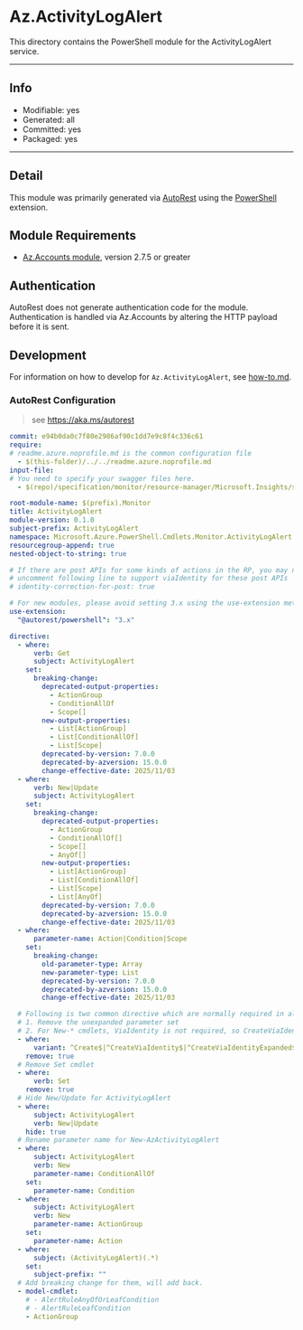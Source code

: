 <!-- region Generated -->
# Az.ActivityLogAlert
This directory contains the PowerShell module for the ActivityLogAlert service.

---
## Info
- Modifiable: yes
- Generated: all
- Committed: yes
- Packaged: yes

---
## Detail
This module was primarily generated via [AutoRest](https://github.com/Azure/autorest) using the [PowerShell](https://github.com/Azure/autorest.powershell) extension.

## Module Requirements
- [Az.Accounts module](https://www.powershellgallery.com/packages/Az.Accounts/), version 2.7.5 or greater

## Authentication
AutoRest does not generate authentication code for the module. Authentication is handled via Az.Accounts by altering the HTTP payload before it is sent.

## Development
For information on how to develop for `Az.ActivityLogAlert`, see [how-to.md](how-to.md).
<!-- endregion -->

### AutoRest Configuration
> see https://aka.ms/autorest
``` yaml
commit: e94b0da0c7f80e2986af90c1dd7e9c8f4c336c61
require:
# readme.azure.noprofile.md is the common configuration file
  - $(this-folder)/../../readme.azure.noprofile.md
input-file:
# You need to specify your swagger files here.
  - $(repo)/specification/monitor/resource-manager/Microsoft.Insights/stable/2020-10-01/activityLogAlerts_API.json

root-module-name: $(prefix).Monitor
title: ActivityLogAlert
module-version: 0.1.0
subject-prefix: ActivityLogAlert
namespace: Microsoft.Azure.PowerShell.Cmdlets.Monitor.ActivityLogAlert
resourcegroup-append: true
nested-object-to-string: true

# If there are post APIs for some kinds of actions in the RP, you may need to 
# uncomment following line to support viaIdentity for these post APIs
# identity-correction-for-post: true

# For new modules, please avoid setting 3.x using the use-extension method and instead, use 4.x as the default option
use-extension:
  "@autorest/powershell": "3.x"

directive:
  - where:
      verb: Get
      subject: ActivityLogAlert
    set:
      breaking-change:
        deprecated-output-properties:
          - ActionGroup
          - ConditionAllOf
          - Scope[]
        new-output-properties:
          - List[ActionGroup]
          - List[ConditionAllOf]
          - List[Scope]
        deprecated-by-version: 7.0.0
        deprecated-by-azversion: 15.0.0
        change-effective-date: 2025/11/03
  - where:
      verb: New|Update
      subject: ActivityLogAlert
    set:
      breaking-change:
        deprecated-output-properties:
          - ActionGroup
          - ConditionAllOf[]
          - Scope[]
          - AnyOf[]
        new-output-properties:
          - List[ActionGroup]
          - List[ConditionAllOf]
          - List[Scope]
          - List[AnyOf]
        deprecated-by-version: 7.0.0
        deprecated-by-azversion: 15.0.0
        change-effective-date: 2025/11/03
  - where:
      parameter-name: Action|Condition|Scope
    set:
      breaking-change:
        old-parameter-type: Array
        new-parameter-type: List
        deprecated-by-version: 7.0.0
        deprecated-by-azversion: 15.0.0
        change-effective-date: 2025/11/03

  # Following is two common directive which are normally required in all the RPs
  # 1. Remove the unexpanded parameter set
  # 2. For New-* cmdlets, ViaIdentity is not required, so CreateViaIdentityExpanded is removed as well
  - where:
      variant: ^Create$|^CreateViaIdentity$|^CreateViaIdentityExpanded$|^Update$|^UpdateViaIdentity$
    remove: true
  # Remove Set cmdlet
  - where:
      verb: Set
    remove: true
  # Hide New/Update for ActivityLogAlert
  - where:
      subject: ActivityLogAlert
      verb: New|Update
    hide: true
  # Rename parameter name for New-AzActivityLogAlert
  - where:
      subject: ActivityLogAlert
      verb: New
      parameter-name: ConditionAllOf
    set:
      parameter-name: Condition
  - where:
      subject: ActivityLogAlert
      verb: New
      parameter-name: ActionGroup
    set:
      parameter-name: Action
  - where:
      subject: (ActivityLogAlert)(.*)
    set:
      subject-prefix: ""
  # Add breaking change for them, will add back. 
  - model-cmdlet:
    # - AlertRuleAnyOfOrLeafCondition
    # - AlertRuleLeafCondition
    - ActionGroup
```
